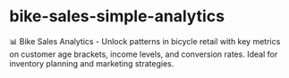 # bike-sales-simple-analytics
📊 Bike Sales Analytics - Unlock patterns in bicycle retail with key metrics on customer age brackets, income levels, and conversion rates. Ideal for inventory planning and marketing strategies.
